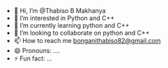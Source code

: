 - 👋 Hi, I’m @Thabiso B Makhanya
- 👀 I’m interested in Python and C++
- 🌱 I’m currently learning python and C++
- 💞️ I’m looking to collaborate on python and C++
- 📫 How to reach me bonganithabiso82@gmail.com
- 😄 Pronouns: ....
- ⚡ Fun fact: ...

<!---
ThabisoBMakhanya/ThabisoBMakhanya is a ✨ special ✨ repository because its `README.md` (this file) appears on your GitHub profile.
You can click the Preview link to take a look at your changes.
--->
